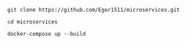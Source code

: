 ```
git clone https://github.com/Egor1511/microservices.git
```
```
cd microservices
```
```
docker-compose up --build
```
